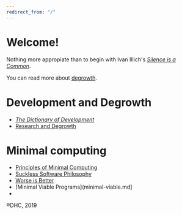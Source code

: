 ```yaml
---
redirect_from: "/"
---
```


# Welcome!

Nothing more appropiate than to begin with Ivan Illich's [*Silence is a Common*](silence-common-illich.md).

You can read more about [degrowth](degrowth.md).

# Development and Degrowth 

- [*The Dictionary of Development*](http://shifter-magazine.com/wp-content/uploads/2015/09/wolfgang-sachs-the-development-dictionary-n-a-guide-to-knowledge-as-power-2nd-ed-2010-1.pdf)
- [Research and Degrowth](https://degrowth.org)

# Minimal computing

- [Principles of Minimal Computing](http://go-dh.github.io/mincomp/thoughts/2016/10/03/tldr/)
- [Suckless Software Philosophy](suckless-philosophy.md)
- [Worse is Better](worse-better.md)
- [Minimal Viable Programs](minimal-viable.md]
- 

®DHC, 2019
